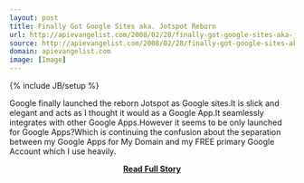 ```yaml
---
layout: post
title: Finally Got Google Sites aka. Jotspot Reborn
url: http://apievangelist.com/2008/02/28/finally-got-google-sites-aka-jotspot-reborn/
source: http://apievangelist.com/2008/02/28/finally-got-google-sites-aka-jotspot-reborn/
domain: apievangelist.com
image: [Image]
---
```

{% include JB/setup %}<p>Google finally launched the reborn Jotspot as Google sites.It is slick and elegant and acts as I thought it would as a Google App.It seamlessly integrates with other Google Apps.However it seems to be only launched for Google Apps?Which is continuing the confusion about the separation between my Google Apps for My Domain and my FREE primary Google Account which I use heavily.</p>
<center><p><a href="http://apievangelist.com/2008/02/28/finally-got-google-sites-aka-jotspot-reborn/" style='padding:25px; font-sze:18px; font-weight: bold;'>Read Full Story</a></p></center>
